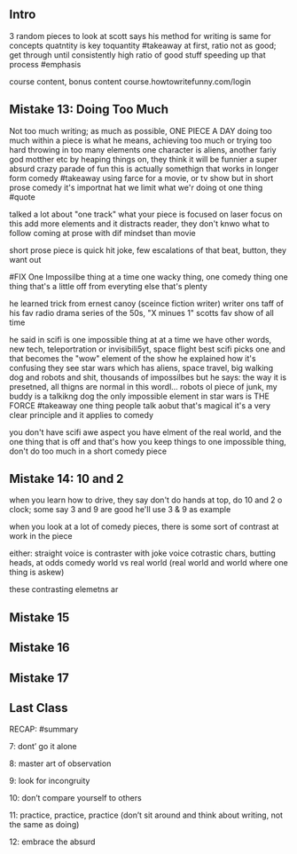 ## Intro
3 random pieces to look at
scott says his method for writing is same for concepts
quatntity is key toquantity #takeaway
at first, ratio not as good; get through until consistently high ratio of good stuff
speeding up that process #emphasis

course content, bonus content
course.howtowritefunny.com/login
## Mistake 13: Doing Too Much
Not too much writing; as much as possible, ONE PIECE A DAY 
doing too much within a piece is what he means, achieving too much or trying too hard
throwing in too many elements
one character is aliens, another fariy god motther etc
by heaping things on, they think it will be funnier
a super absurd crazy parade of fun
this is actually somethign that works in longer form comedy #takeaway 
using farce for a movie, or tv show
but in short prose comedy it's importnat hat we limit what we'r doing ot one thing #quote

talked a lot about "one track" what your piece is focused on
laser focus on this
add more elements and it distracts reader, they don't knwo what to follow
coming at prose with dif mindset than movie

short prose piece is quick hit
joke, few escalations of that beat, button, they want out

#FIX One Impossilbe thing at a time
one wacky thing, one comedy thing
one thing that's a little off from everyting else
that's plenty

he learned trick from ernest canoy (sceince fiction writer)
writer ons taff of his fav radio drama series of the 50s, "X minues 1" 
scotts fav show of all time

he said in scifi is one impossible thing at at a time
we have other words, new tech, teleportration or invisibili5yt, space flight
best scifi picks one and that becomes the "wow" element of the show
he explained how it's confusing
they see star wars which has aliens, space travel, big walking dog and robots and shit, thousands of impossilbes
but he says: the way it is presetned, all thigns are normal in this wordl...
robots ol piece of junk, my buddy is a talkikng dog
the only impossible element in star wars is THE FORCE #takeaway one thing people talk aobut that's magical
it's a very clear principle and it applies to comedy

you don't have scifi awe aspect
you have elment of the real world, and the one thing that is off
and that's how you keep things to one impossible thing, don't do too much in a short comedy piece
## Mistake 14: 10 and 2
when you learn how to drive, they say don't do hands at top, do 10 and 2 o clock; some say 3 and 9 are good
he'll use 3 & 9 as example

when you look at a lot of comedy pieces, there is some sort of contrast at work in the piece

either:
straight voice is contraster with joke voice
cotrastic chars, butting heads, at odds
comedy world vs real world (real world and world where one thing is askew)

these contrasting elemetns ar

## Mistake 15


## Mistake 16


## Mistake 17






## Last Class

RECAP: #summary

7: dont’ go it alone

8: master art of observation

9: look for incongruity 

10: don’t compare yourself to others

11: practice, practice, practice (don’t sit around and think about writing, not the same as doing)

12: embrace the absurd

